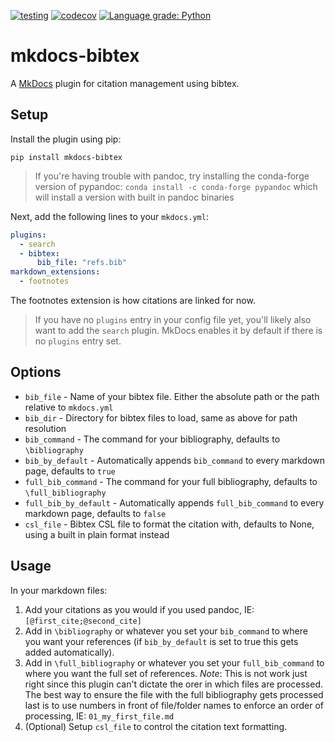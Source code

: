 [![testing](https://github.com/shyamd/mkdocs-bibtex/workflows/testing/badge.svg)](https://github.com/shyamd/mkdocs-bibtex/actions?query=workflow%3Atesting)
[![codecov](https://codecov.io/gh/shyamd/mkdocs-bibtex/branch/master/graph/badge.svg)](https://codecov.io/gh/shyamd/mkdocs-bibtex)
[![Language grade: Python](https://img.shields.io/lgtm/grade/python/g/shyamd/mkdocs-bibtex.svg?logo=lgtm&logoWidth=18)](https://lgtm.com/projects/g/shyamd/mkdocs-bibtex/context:python)

# mkdocs-bibtex

A [MkDocs](https://www.mkdocs.org/) plugin for citation management using bibtex.

## Setup

Install the plugin using pip:

```
pip install mkdocs-bibtex
```
> If you're having trouble with pandoc, try installing the conda-forge version of pypandoc: `conda install -c conda-forge pypandoc` which will install a version with built in pandoc binaries


Next, add the following lines to your `mkdocs.yml`:

```yml
plugins:
  - search
  - bibtex:
      bib_file: "refs.bib"
markdown_extensions:
  - footnotes
```

The footnotes extension is how citations are linked for now.

> If you have no `plugins` entry in your config file yet, you'll likely also want to add the `search` plugin. MkDocs enables it by default if there is no `plugins` entry set.

## Options

- `bib_file` - Name of your bibtex file. Either the absolute path or the path relative to `mkdocs.yml`
- `bib_dir` - Directory for bibtex files to load, same as above for path resolution
- `bib_command` - The command for your bibliography, defaults to `\bibliography`
- `bib_by_default` - Automatically appends `bib_command` to every markdown page, defaults to `true`
- `full_bib_command` - The command for your full bibliography, defaults to `\full_bibliography`
- `full_bib_by_default` - Automatically appends `full_bib_command` to every markdown page, defaults to `false`
- `csl_file` - Bibtex CSL file to format the citation with, defaults to None, using a built in plain format instead

## Usage

In your markdown files:

1. Add your citations as you would if you used pandoc, IE: `[@first_cite;@second_cite]`
2. Add in `\bibliography` or whatever you set your `bib_command` to where you want your references (if `bib_by_default` is set to true this gets added automatically).
3. Add in `\full_bibliography` or whatever you set your `full_bib_command` to where you want the full set of references. *Note*: This is not work just right since this plugin can't dictate the orer in which files are processed. The best way to ensure the file with the full bibliography gets processed last is to use numbers in front of file/folder names to enforce an order of processing, IE: `01_my_first_file.md`
4. (Optional) Setup `csl_file` to control the citation text formatting.
